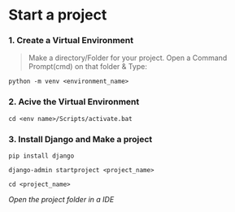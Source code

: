 # Start a project

### 1. Create a Virtual Environment

> Make a directory/Folder for your project. Open a Command Prompt(cmd) on that folder & Type:

`python -m venv <environment_name>` <br>

### 2. Acive the Virtual Environment

`cd <env name>/Scripts/activate.bat`

### 3. Install Django and Make a project

`pip install django` <br> 

`django-admin startproject <project_name>` <br>

`cd <project_name>`

*Open the project folder in a IDE*

